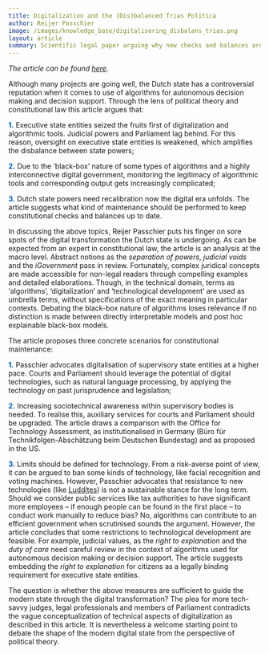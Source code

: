 ```yaml
---
title: Digitalization and the (Dis)balanced Trias Politica
author: Reijer Passchier
image: /images/knowledge_base/digitalisering_disbalans_trias.png
layout: article
summary: Scientific legal paper arguing why new checks and balances are needed to guarantee a separation of state powers in the digital era.
---
```


*The article can be found <a href="https://www.universiteitleiden.nl/binaries/content/assets/rechtsgeleerdheid/instituut-voor-publiekrecht/staats--en-bestuursrecht/digitalisering-en-de-disbalans-binnen-de-trias-politica.pdf" target="_blank">here</a>.*

Although many projects are going well, the Dutch state has a controversial reputation when it comes to use of algorithms for autonomous decision making and decision support. Through the lens of political theory and constitutional law this article argues that:

<span style="color:#005aa7; font-weight: bold;">1\.</span> Executive state entities seized the fruits first of digitalization and algorithmic tools. Judicial powers and Parliament lag behind. For this reason, oversight on executive state entities is weakened, which amplifies the disbalance between state powers;

<span style="color:#005aa7; font-weight: bold;">2\.</span> Due to the ‘black-box’ nature of some types of algorithms and a highly interconnective digital government, monitoring the legitimacy of algorithmic tools and corresponding output gets increasingly complicated;

<span style="color:#005aa7; font-weight: bold;">3\.</span> Dutch state powers need recalibration now the digital era unfolds. The article suggests what kind of maintenance should be performed to keep constitutional checks and balances up to date.

In discussing the above topics, Reijer Passchier puts his finger on sore spots of the digital transformation the Dutch state is undergoing. As can be expected from an expert in constitutional law, the article is an analysis at the macro level. Abstract notions as the _separation of powers_, _judicial voids_ and the _iGovernment_ pass in review. Fortunately, complex juridical concepts are made accessible for non-legal readers through compelling examples and detailed elaborations. Though, in the technical domain, terms as ‘algorithms’, ‘digitalization’ and ‘technological development’ are used as umbrella terms, without specifications of the exact meaning in particular contexts. Debating the black-box nature of algorithms loses relevance if no distinction is made between directly interpretable models and post hoc explainable black-box models.

The article proposes three concrete scenarios for constitutional maintenance:

<span style="color:#005aa7; font-weight: bold;">1\.</span> Passchier advocates digitalisation of supervisory state entities at a higher pace. Courts and Parliament should leverage the potential of digital technologies, such as natural language processing, by applying the technology on past jurisprudence and legislation;

<span style="color:#005aa7; font-weight: bold;">2\.</span> Increasing sociotechnical awareness within supervisory bodies is needed. To realise this, auxiliary services for courts and Parliament should be upgraded. The article draws a comparison with the Office for Technology Assessment, as institutionalised in Germany (Büro für Technikfolgen-Abschätzung beim Deutschen Bundestag) and as proposed in the US.

<span style="color:#005aa7; font-weight: bold;">3\.</span> Limits should be defined for technology. From a risk-averse point of view, it can be argued to ban some kinds of technology, like facial recognition and voting machines. However, Passchier advocates that resistance to new technologies (like <a href="https://en.wikipedia.org/wiki/Luddite" target="_blank">Luddites</a>) is not a sustainable stance for the long term. Should we consider public services like tax authorities to have significant more employees – if enough people can be found in the first place – to conduct work manually to reduce bias? No, algorithms can contribute to an efficient government when scrutinised sounds the argument. However, the article concludes that some restrictions to technological development are feasible. For example, judicial values, as the _right to explanation_ and the _duty of care_ need careful review in the context of algorithms used for autonomous decision making or decision support. The article suggests embedding the _right to explanation_ for citizens as a legally binding requirement for executive state entities.

The question is whether the above measures are sufficient to guide the modern state through the digital transformation? The plea for more tech-savvy judges, legal professionals and members of Parliament contradicts the vague conceptualization of technical aspects of digitalization as described in this article. It is nevertheless a welcome starting point to debate the shape of the modern digital state from the perspective of political theory.